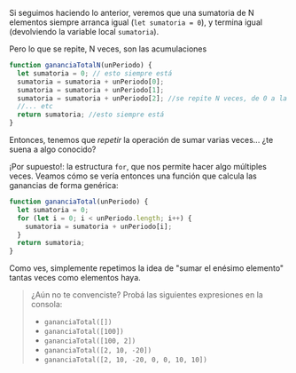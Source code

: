 Si seguimos haciendo lo anterior, veremos que una sumatoria de N elementos siempre arranca igual (`let sumatoria = 0`), y termina igual (devolviendo la variable local  `sumatoria`).

Pero lo que se repite, N veces, son las acumulaciones


```javascript
function gananciaTotalN(unPeriodo) {
  let sumatoria = 0; // esto siempre está
  sumatoria = sumatoria + unPeriodo[0];
  sumatoria = sumatoria + unPeriodo[1];
  sumatoria = sumatoria + unPeriodo[2]; //se repite N veces, de 0 a la última posición
  //... etc
  return sumatoria; //esto siempre está
}
```
Entonces,  tenemos que _repetir_ la operación de sumar varias veces... ¿te suena a algo conocido?

¡Por supuesto!: la estructura `for`, que nos permite hacer algo múltiples veces. Veamos cómo se vería entonces una función que calcula las ganancias de forma genérica:

```javascript
function gananciaTotal(unPeriodo) {
  let sumatoria = 0;
  for (let i = 0; i < unPeriodo.length; i++) {
    sumatoria = sumatoria + unPeriodo[i];
  }
  return sumatoria;
}
```

Como ves, simplemente repetimos la idea de "sumar el enésimo elemento" tantas veces como elementos haya.

> ¿Aún no te convenciste? Probá las siguientes expresiones en la consola:
>
> * `gananciaTotal([])`
> * `gananciaTotal([100])`
> * `gananciaTotal([100, 2])`
> * `gananciaTotal([2, 10, -20])`
> * `gananciaTotal([2, 10, -20, 0, 0, 10, 10])`



